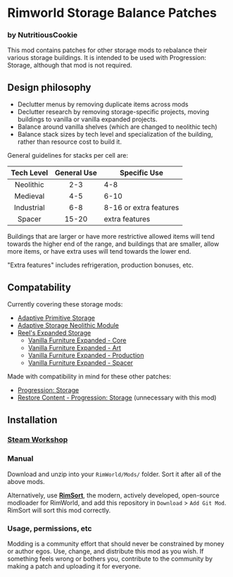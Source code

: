 # Rimworld Storage Balance Patches
### by NutritiousCookie

This mod contains patches for other storage mods to rebalance their various storage buildings. It is intended to be used with Progression: Storage, although that mod is not required.

## Design philosophy

- Declutter menus by removing duplicate items across mods
- Declutter research by removing storage-specific projects, moving buildings to vanilla or vanilla expanded projects.
- Balance around vanilla shelves (which are changed to neolithic tech)
- Balance stack sizes by tech level and specialization of the building, rather than resource cost to build it.

General guidelines for stacks per cell are:

| Tech Level | General Use | Specific Use           |
|:----------:|:-----------:|------------------------|
| Neolithic  | 2-3         | 4-8                    |
| Medieval   | 4-5         | 6-10                   |
| Industrial | 6-8         | 8-16 or extra features |
| Spacer     | 15-20       | extra features         |

Buildings that are larger or have more restrictive allowed items will tend towards the higher end of the range, and buildings that are smaller, allow more items, or have extra uses will tend towards the lower end.

"Extra features" includes refrigeration, production bonuses, etc.

## Compatability

Currently covering these storage mods:
- [Adaptive Primitive Storage](https://steamcommunity.com/sharedfiles/filedetails/?id=3400037215)
- [Adaptive Storage Neolithic Module](https://steamcommunity.com/sharedfiles/filedetails/?id=3033901895)
- [Reel's Expanded Storage](https://steamcommunity.com/sharedfiles/filedetails/?id=3237638097)
  - [Vanilla Furniture Expanded - Core](https://steamcommunity.com/sharedfiles/filedetails/?id=1718190143)
  - [Vanilla Furniture Expanded - Art](https://steamcommunity.com/sharedfiles/filedetails/?id=1968134023)
  - [Vanilla Furniture Expanded - Production](https://steamcommunity.com/sharedfiles/filedetails/?id=1880253632)
  - [Vanilla Furniture Expanded - Spacer](https://steamcommunity.com/sharedfiles/filedetails/?id=2028381079)

Made with compatibility in mind for these other patches:
- [Progression: Storage](https://steamcommunity.com/sharedfiles/filedetails/?id=3292746186)
- [Restore Content - Progression: Storage](https://steamcommunity.com/sharedfiles/filedetails/?id=3417113151) (unnecessary with this mod)

## Installation

### [Steam Workshop](https://steamcommunity.com/sharedfiles/filedetails/?id=3566687115)

### Manual

Download and unzip into your `RimWorld/Mods/` folder. Sort it after all of the above mods.

Alternatively, use **[RimSort](https://github.com/RimSort/RimSort)**, the modern, actively developed, open-source modloader for RimWorld, and add this repository in `Download` > `Add Git Mod`. RimSort will sort this mod correctly.

### Usage, permissions, etc

Modding is a community effort that should never be constrained by money or author egos. Use, change, and distribute this mod as you wish. If something feels wrong or bothers you, contribute to the community by making a patch and uploading it for everyone.